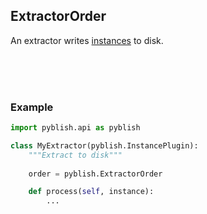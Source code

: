 ## ExtractorOrder

An extractor writes [instances](pages/instance.md) to disk.

<br>
<br>
<br>

### Example

```python
import pyblish.api as pyblish

class MyExtractor(pyblish.InstancePlugin):
    """Extract to disk"""
    
    order = pyblish.ExtractorOrder

    def process(self, instance):
        ...
```